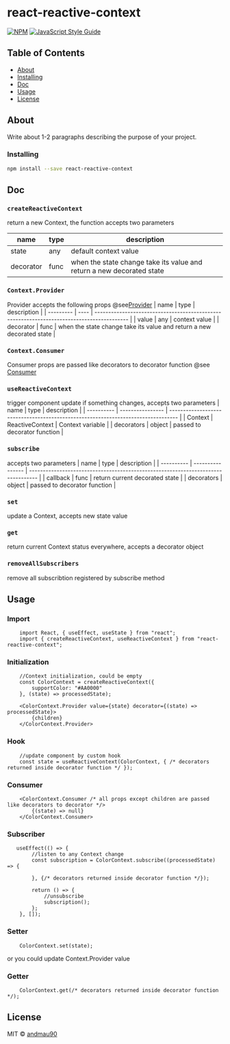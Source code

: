 # react-reactive-context

[![NPM](https://img.shields.io/npm/v/react-reactive-context.svg)](https://www.npmjs.com/package/react-reactive-context) [![JavaScript Style Guide](https://img.shields.io/badge/code_style-standard-brightgreen.svg)](https://standardjs.com)

## Table of Contents

- [About](#about)
- [Installing](#installing)
- [Doc](#doc)
- [Usage](#usage)
- [License](#license)

## About <a name="about"></a>

Write about 1-2 paragraphs describing the purpose of your project.

### Installing <a name="installing"></a>

```bash
npm install --save react-reactive-context
```

## Doc <a name="doc"></a>

### ```createReactiveContext```
return a new Context, the function accepts two parameters

| name      | type | description                                                                       |
| --------- | ---- | --------------------------------------------------------------------------------- |
| state     | any  | default context value                                                             |
| decorator | func | when the state change take its value and return a new decorated state             |

### ```Context.Provider```
Provider accepts the following props
@see[Provider](https://legacy.reactjs.org/docs/context.html#contextprovider)
| name      | type | description                                                                                |
| --------- | ---- | ------------------------------------------------------------------------------------------ |
| value     | any  | context value                                                                              |
| decorator | func | when the state change take its value and return a new decorated state                      |

### ```Context.Consumer```
Consumer props are passed like decorators to decorator function
@see [Consumer](https://legacy.reactjs.org/docs/context.html#contextconsumer)

### ```useReactiveContext```
trigger component update if something changes, accepts two parameters
| name       | type             | description                                                                       |
| ---------- | ---------------- | --------------------------------------------------------------------------------- |
| Context    | ReactiveContext  | Context variable                                                                  |
| decorators | object           | passed to decorator function                                                      |


### ```subscribe```
accepts two parameters
| name       | type             | description                                                                       |
| ---------- | ---------------- | --------------------------------------------------------------------------------- |
| callback   | func             | return current decorated state                                                    |
| decorators | object           | passed to decorator function                                                      |

### ```set```
update a Context, accepts new state value

### ```get```
return current Context status everywhere, accepts a decorator object

### ```removeAllSubscribers```
remove all subscribtion registered by subscribe method

## Usage <a name="usage"></a>

### Import
```tsx
    import React, { useEffect, useState } from "react";
    import { createReactiveContext, useReactiveContext } from "react-reactive-context";
```

### Initialization
```tsx
    //Context initialization, could be empty
    const ColorContext = createReactiveContext({
        supportColor: "#AA0000"
    }, (state) => processedState);

    <ColorContext.Provider value={state} decorator={(state) => processedState}>
        {children}
    </ColorContext.Provider>
```

### Hook
```tsx
    //update component by custom hook
    const state = useReactiveContext(ColorContext, { /* decorators returned inside decorator function */ });
```

### Consumer
```tsx
    <ColorContext.Consumer /* all props except children are passed like decorators to decorator */>
        {(state) => null}
    </ColorContext.Consumer>
```

### Subscriber
```tsx
   useEffect(() => {
        //listen to any Context change
        const subscription = ColorContext.subscribe((processedState) => {
            
        }, {/* decorators returned inside decorator function */});

        return () => {
            //unsubscribe
            subscription();
        };
    }, []);
```

### Setter
```tsx
    ColorContext.set(state);
```
or you could update Context.Provider value

### Getter
```tsx
    ColorContext.get(/* decorators returned inside decorator function */);
```

## License  <a name="license"></a>

MIT © [andmau90](https://github.com/andmau90)
